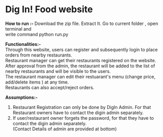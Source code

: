 # Dig In! Food website

<b>How to run :- </b>
Download the zip file.
Extract It.
Go to current folder , open terminal and <br> write command python run.py

<b>Functionalities:- </b> <br>
Through this website, users can register and subsequently login to place orders from nearby restaurants. <br>
Restaurant manager can get their restaurants registered on the website. <br> 
After approval from the admin, the restaurant will be added to the list of nearby restaurants and will be visible to the users. <br> The restaurant manager can edit their restuarant's menu (change price, add/delete items ) at any time. <br> Restaurants can also accept/reject orders. <br>

<b>Assumptions:- </b> <br>
1. Restaurant Registration can only be done by DigIn Admin. For that Restaurant owners have to contact the digin admin separately. <br>
2. If user/restaurant owner forgets the password, for that they have to contact the digin admin separately. <br>
(Contact Details of admin are provided at bottom) <br>


